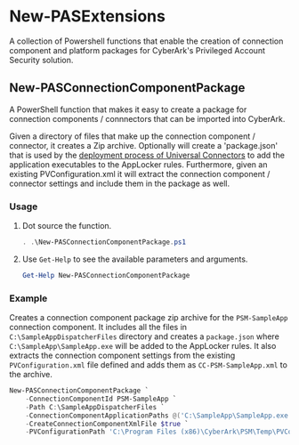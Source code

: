 # New-PASExtensions

A collection of Powershell functions that enable the creation of connection component and platform packages for CyberArk's Privileged Account Security solution.

## New-PASConnectionComponentPackage

A PowerShell function that makes it easy to create a package for connection components / connnectors that can be imported into CyberArk.

Given a directory of files that make up the connection component / connector, it creates a Zip archive. Optionally will create a 'package.json' that is used by the [deployment process of Universal Connectors](https://docs.cyberark.com/Product-Doc/OnlineHelp/PAS/Latest/en/Content/PASIMP/ConfigurePSMUniversalConnector.htm) to add the application executables to the AppLocker rules. Furthermore, given an existing PVConfiguration.xml it will extract the connection component / connector settings and include them in the package as well.

### Usage

1. Dot source the function.

   ```powershell
   . .\New-PASConnectionComponentPackage.ps1
   ```

2. Use `Get-Help` to see the available parameters and arguments.

   ```powershell
   Get-Help New-PASConnectionComponentPackage
   ```

### Example

Creates a connection component package zip archive for the `PSM-SampleApp` connection component. It includes all the files in `C:\SampleAppDispatcherFiles` directory and creates a `package.json` where `C:\SampleApp\SampleApp.exe` will be added to the AppLocker rules. It also extracts the connection component settings from the existing `PVConfiguration.xml` file defined and adds them as `CC-PSM-SampleApp.xml` to the archive.

```powershell
New-PASConnectionComponentPackage `
    -ConnectionComponentId PSM-SampleApp `
    -Path C:\SampleAppDispatcherFiles `
    -ConnectionComponentApplicationPaths @('C:\SampleApp\SampleApp.exe') `
    -CreateConnectionComponentXmlFile $true `
    -PVConfigurationPath 'C:\Program Files (x86)\CyberArk\PSM\Temp\PVConfiguration.xml -DestinationPath C:\ConnectionComponentPackages
```
